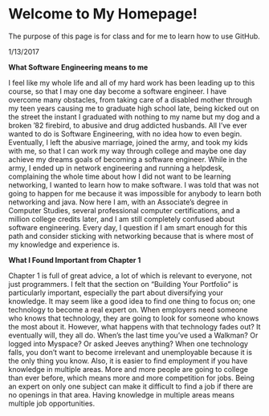 # Welcome to My Homepage!

The purpose of this page is for class and for me to learn how to use GitHub.


1/13/2017 

**What Software Engineering means to me**

I feel like my whole life and all of my hard work has been leading up to this course, so that I may one day become a software engineer. I have overcome many obstacles, from taking care of a disabled mother through my teen years causing me to graduate high school late, being kicked out on the street the instant I graduated with nothing to my name but my dog and a broken ’82 firebird, to abusive and drug addicted husbands. All I’ve ever wanted to do is Software Engineering, with no idea how to even begin. Eventually, I left the abusive marriage, joined the army, and took my kids with me, so that I can work my way through college and maybe one day achieve my dreams goals of becoming a software engineer. While in the army, I ended up in network engineering and running a helpdesk, complaining the whole time about how I did not want to be learning networking, I wanted to learn how to make software. I was told that was not going to happen for me because it was impossible for anybody to learn both networking and java. Now here I am, with an Associate’s degree in Computer Studies, several professional computer certifications, and a million college credits later, and I am still completely confused about software engineering. Every day, I question if I am smart enough for this path and consider sticking with networking because that is where most of my knowledge and experience is.


**What I Found Important from Chapter 1**

Chapter 1 is full of great advice, a lot of which is relevant to everyone, not just programmers.  I felt that the section on “Building Your Portfolio” is particularly important, especially the part about diversifying your knowledge.  It may seem like a good idea to find one thing to focus on; one technology to become a real expert on.  When employers need someone who knows that technology, they are going to look for someone who knows the most about it.  However, what happens with that technology fades out?  It eventually will, they all do.  When’s the last time you’ve used a Walkman?  Or logged into Myspace?  Or asked Jeeves anything?  When one technology falls, you don’t want to become irrelevant and unemployable because it is the only thing you know.  Also, it is easier to find employment if you have knowledge in multiple areas.  More and more people are going to college than ever before, which means more and more competition for jobs.  Being an expert on only one subject can make it difficult to find a job if there are no openings in that area.  Having knowledge in multiple areas means multiple job opportunities. 
